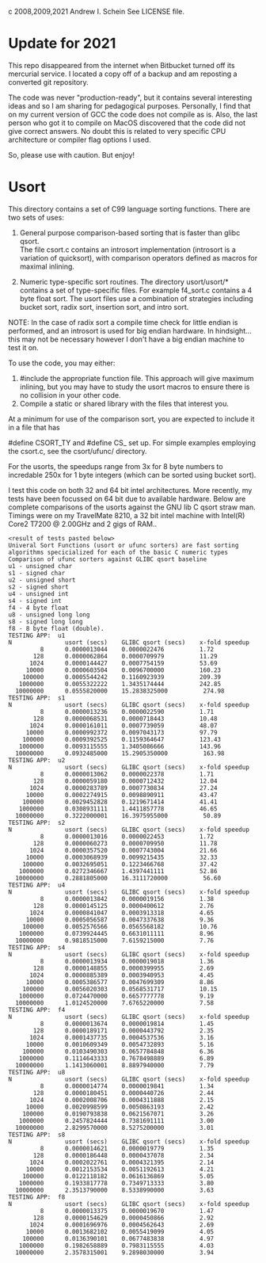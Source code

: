 c 2008,2009,2021 Andrew I. Schein
See LICENSE file.

# Update for 2021

This repo disappeared from the internet when Bitbucket turned off its mercurial service.  I located a
copy off of a backup and am reposting a converted git repository.

The code was never "production-ready", but it contains several interesting ideas and so I am
sharing for pedagogical purposes.  Personally, I find that on my current version of GCC the code
does not compile as is.  Also, the last person who got it to compile on MacOS discovered that the
code did not give correct answers.  No doubt this is related to very specific CPU architecture or
compiler flag options I used.

So, please use with caution.  But enjoy!


# Usort


This directory contains a set of C99 language sorting functions. 
There are two sets of uses:

1. General purpose comparison-based sorting that is faster than glibc qsort.  
The file csort.c contains an introsort implementation (introsort is a variation of 
quicksort), with comparison operators defined as macros for maximal inlining.

2. Numeric type-specific sort routines.
The directory usort/usort/* contains a set of type-specific files.  For example
f4_sort.c contains a 4 byte float sort. The usort files use a combination of 
strategies including bucket sort, radix sort, insertion sort, and intro sort.  

NOTE: In the case of radix sort a compile time check for  little endian is performed, 
and an introsort is used for big endian hardware.  In hindsight... this may not be necessary
however I don't have a big endian machine to test it on.


To use the code, you may either:

1. #include the appropriate function file.  This approach will give maximum inlining, but
you may have to study the usort macros to ensure there is no collision in your other code.
2. Compile a static or shared library with the files that interest you.  

At a minimum for use of the comparison sort, you are expected to include it in a file that has

#define CSORT_TY
and
#define CS_
set up. For simple examples employing the csort.c, see the csort/ufunc/ directory.

For the usorts, the speedups range from 3x for 8 byte numbers to incredable 250x for 1 byte 
integers (which can be sorted using bucket sort).

I test this code on both 32 and 64 bit intel architectures. More recently, my tests
have been focussed on 64 bit due to available hardware.
Below are complete comparisons of the usorts against the GNU lib C qsort straw
man.  Timings were on my TravelMate 8210, a 32 bit intel machine with
Intel(R) Core2 T7200 @ 2.00GHz and 2 gigs of RAM..

```
<result of tests pasted below>
Univeral Sort Functions (usort or ufunc sorters) are fast sorting 
algorithms specicialized for each of the basic C numeric types
Comparison of ufunc sorters against GLIBC qsort baseline
u1 - unsigned char
s1 - signed char
u2 - unsigned short
s2 - signed short
u4 - unsigned int
s4 - signed int
f4 - 4 byte float
u8 - unsigned long long
s8 - signed long long
f8 - 8 byte float (double).
TESTING APP:  u1
N               usort (secs)    GLIBC qsort (secs)    x-fold speedup
         8      0.0000013044    0.0000022476          1.72
       128      0.0000062864    0.0000709979          11.29
      1024      0.0000144427    0.0007754159          53.69
     10000      0.0000603504    0.0096700000          160.23
    100000      0.0005544242    0.1160923939          209.39
   1000000      0.0055322222    1.3435174444          242.85
  10000000      0.0555820000    15.2838325000          274.98
TESTING APP:  s1
N               usort (secs)    GLIBC qsort (secs)    x-fold speedup
         8      0.0000013236    0.0000022590          1.71
       128      0.0000068531    0.0000718443          10.48
      1024      0.0000161011    0.0007739059          48.07
     10000      0.0000992372    0.0097043173          97.79
    100000      0.0009392525    0.1159364647          123.43
   1000000      0.0093115555    1.3405086666          143.96
  10000000      0.0932485000    15.2905350000          163.98
TESTING APP:  u2
N               usort (secs)    GLIBC qsort (secs)    x-fold speedup
         8      0.0000013062    0.0000022378          1.71
       128      0.0000059180    0.0000712432          12.04
      1024      0.0000283789    0.0007730834          27.24
     10000      0.0002274915    0.0098890911          43.47
    100000      0.0029452828    0.1219671414          41.41
   1000000      0.0308931111    1.4411857778          46.65
  10000000      0.3222000001    16.3975955000          50.89
TESTING APP:  s2
N               usort (secs)    GLIBC qsort (secs)    x-fold speedup
         8      0.0000013016    0.0000022453          1.72
       128      0.0000060273    0.0000709950          11.78
      1024      0.0000357520    0.0007743004          21.66
     10000      0.0003068939    0.0099215435          32.33
    100000      0.0032695051    0.1223466768          37.42
   1000000      0.0272346667    1.4397441111          52.86
  10000000      0.2881805000    16.3111720000          56.60
TESTING APP:  u4
N               usort (secs)    GLIBC qsort (secs)    x-fold speedup
         8      0.0000013842    0.0000019156          1.38
       128      0.0000145125    0.0000400612          2.76
      1024      0.0000841047    0.0003913318          4.65
     10000      0.0005056587    0.0047337638          9.36
    100000      0.0052576566    0.0565568182          10.76
   1000000      0.0739924445    0.6631011111          8.96
  10000000      0.9818515000    7.6159215000          7.76
TESTING APP:  s4
N               usort (secs)    GLIBC qsort (secs)    x-fold speedup
         8      0.0000013934    0.0000019018          1.36
       128      0.0000148855    0.0000399955          2.69
      1024      0.0000885389    0.0003940953          4.45
     10000      0.0005386577    0.0047699309          8.86
    100000      0.0056020303    0.0568531717          10.15
   1000000      0.0724470000    0.6657777778          9.19
  10000000      1.0124520000    7.6765220000          7.58
TESTING APP:  f4
N               usort (secs)    GLIBC qsort (secs)    x-fold speedup
         8      0.0000013674    0.0000019814          1.45
       128      0.0000189171    0.0000443792          2.35
      1024      0.0001437735    0.0004537536          3.16
     10000      0.0010609349    0.0054732893          5.16
    100000      0.0103490303    0.0657784848          6.36
   1000000      0.1114643333    0.7678498889          6.89
  10000000      1.1413060001    8.8897940000          7.79
TESTING APP:  u8
N               usort (secs)    GLIBC qsort (secs)    x-fold speedup
         8      0.0000014774    0.0000019841          1.34
       128      0.0000180451    0.0000440726          2.44
      1024      0.0002008706    0.0004311888          2.15
     10000      0.0020998599    0.0050863193          2.42
    100000      0.0190793838    0.0621567071          3.26
   1000000      0.2457824444    0.7381691111          3.00
  10000000      2.8299570000    8.5275200000          3.01
TESTING APP:  s8
N               usort (secs)    GLIBC qsort (secs)    x-fold speedup
         8      0.0000014621    0.0000019779          1.35
       128      0.0000186448    0.0000437078          2.34
      1024      0.0002022761    0.0004321395          2.14
     10000      0.0012153534    0.0051192613          4.21
    100000      0.0122118182    0.0616136869          5.05
   1000000      0.1933817778    0.7349713333          3.80
  10000000      2.3513790000    8.5338990000          3.63
TESTING APP:  f8
N               usort (secs)    GLIBC qsort (secs)    x-fold speedup
         8      0.0000013375    0.0000019670          1.47
       128      0.0000154629    0.0000450866          2.92
      1024      0.0001696976    0.0004562643          2.69
     10000      0.0013682102    0.0055419099          4.05
    100000      0.0136390101    0.0677483838          4.97
   1000000      0.1982658889    0.7983115555          4.03
  10000000      2.3578315001    9.2898030000          3.94
```
